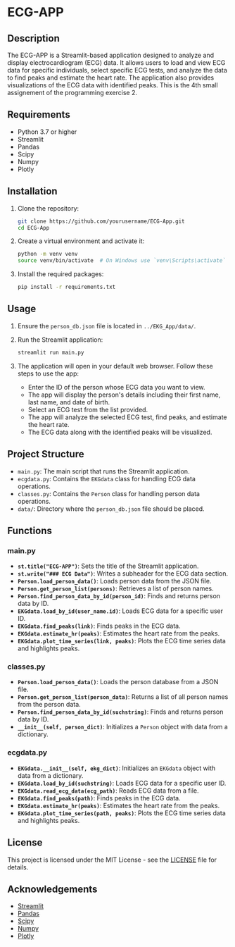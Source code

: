 # ECG-APP

## Description
The ECG-APP is a Streamlit-based application designed to analyze and display electrocardiogram (ECG) data. It allows users to load and view ECG data for specific individuals, select specific ECG tests, and analyze the data to find peaks and estimate the heart rate. The application also provides visualizations of the ECG data with identified peaks.
This is the 4th small assignement of the programming exercise 2.

## Requirements
- Python 3.7 or higher
- Streamlit
- Pandas
- Scipy
- Numpy
- Plotly

## Installation
1. Clone the repository:
    ```bash
    git clone https://github.com/yourusername/ECG-App.git
    cd ECG-App
    ```

2. Create a virtual environment and activate it:
    ```bash
    python -m venv venv
    source venv/bin/activate  # On Windows use `venv\Scripts\activate`
    ```

3. Install the required packages:
    ```bash
    pip install -r requirements.txt
    ```

## Usage
1. Ensure the `person_db.json` file is located in `../EKG_App/data/`.

2. Run the Streamlit application:
    ```bash
    streamlit run main.py
    ```

3. The application will open in your default web browser. Follow these steps to use the app:
    - Enter the ID of the person whose ECG data you want to view.
    - The app will display the person's details including their first name, last name, and date of birth.
    - Select an ECG test from the list provided.
    - The app will analyze the selected ECG test, find peaks, and estimate the heart rate.
    - The ECG data along with the identified peaks will be visualized.

## Project Structure
- `main.py`: The main script that runs the Streamlit application.
- `ecgdata.py`: Contains the `EKGdata` class for handling ECG data operations.
- `classes.py`: Contains the `Person` class for handling person data operations.
- `data/`: Directory where the `person_db.json` file should be placed.

## Functions
### main.py
- **`st.title("ECG-APP")`**: Sets the title of the Streamlit application.
- **`st.write("### ECG Data")`**: Writes a subheader for the ECG data section.
- **`Person.load_person_data()`**: Loads person data from the JSON file.
- **`Person.get_person_list(persons)`**: Retrieves a list of person names.
- **`Person.find_person_data_by_id(person_id)`**: Finds and returns person data by ID.
- **`EKGdata.load_by_id(user_name.id)`**: Loads ECG data for a specific user ID.
- **`EKGdata.find_peaks(link)`**: Finds peaks in the ECG data.
- **`EKGdata.estimate_hr(peaks)`**: Estimates the heart rate from the peaks.
- **`EKGdata.plot_time_series(link, peaks)`**: Plots the ECG time series data and highlights peaks.

### classes.py
- **`Person.load_person_data()`**: Loads the person database from a JSON file.
- **`Person.get_person_list(person_data)`**: Returns a list of all person names from the person data.
- **`Person.find_person_data_by_id(suchstring)`**: Finds and returns person data by ID.
- **`__init__(self, person_dict)`**: Initializes a `Person` object with data from a dictionary.

### ecgdata.py
- **`EKGdata.__init__(self, ekg_dict)`**: Initializes an `EKGdata` object with data from a dictionary.
- **`EKGdata.load_by_id(suchstring)`**: Loads ECG data for a specific user ID.
- **`EKGdata.read_ecg_data(ecg_path)`**: Reads ECG data from a file.
- **`EKGdata.find_peaks(path)`**: Finds peaks in the ECG data.
- **`EKGdata.estimate_hr(peaks)`**: Estimates the heart rate from the peaks.
- **`EKGdata.plot_time_series(path, peaks)`**: Plots the ECG time series data and highlights peaks.

## License
This project is licensed under the MIT License - see the [LICENSE](LICENSE) file for details.

## Acknowledgements
- [Streamlit](https://streamlit.io/)
- [Pandas](https://pandas.pydata.org/)
- [Scipy](https://www.scipy.org/)
- [Numpy](https://numpy.org/)
- [Plotly](https://plotly.com/)

